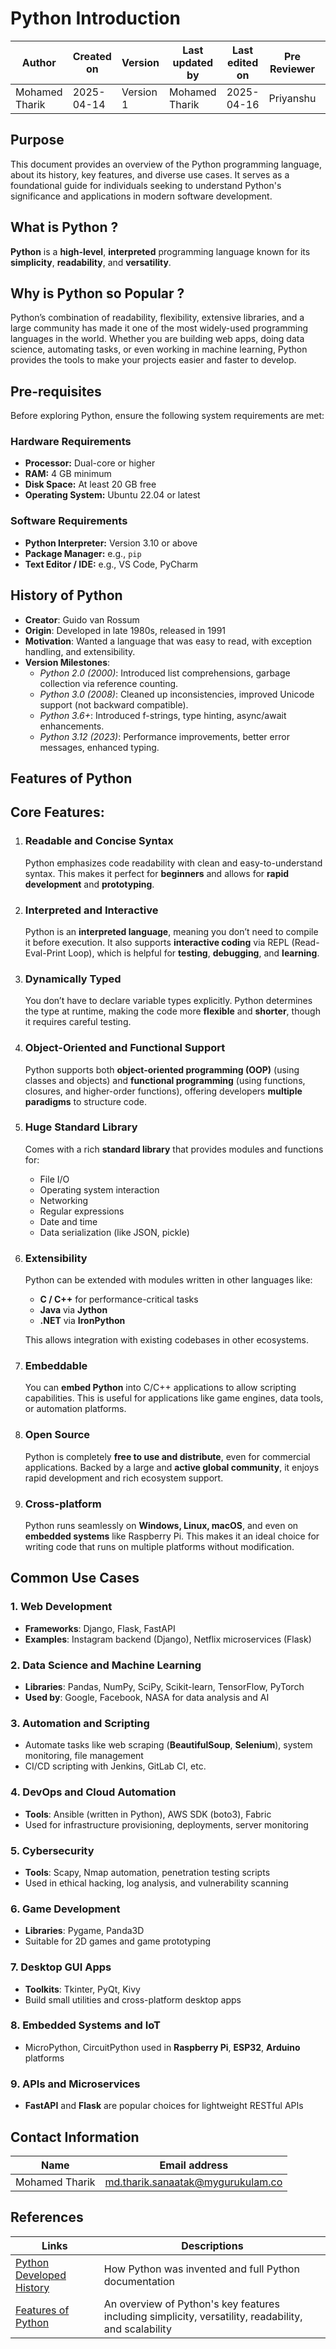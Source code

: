 #  **Python Introduction** 

| Author         | Created on     | Version         | Last updated by | Last edited on | Pre Reviewer | L0 Reviewer | L1 Reviewer | L2 Reviewer |
|----------------|----------------|-----------------|-----------------|----------------|---------------|-------------|-------------|-------------|
| Mohamed Tharik | 2025-04-14     |     Version 1         | Mohamed Tharik  | 2025-04-16     |Priyanshu | Khushi | Mukul Joshi|Piyush Upadhyay |

## Purpose

This document provides an overview of the Python programming language, about its history, key features, and diverse use cases. It serves as a foundational guide for individuals seeking to understand Python's significance and applications in modern software development.​

## **What is Python ?**

**Python** is a **high-level**, **interpreted** programming language known for its **simplicity**, **readability**, and **versatility**.

## **Why is Python so Popular ?**

Python’s combination of readability, flexibility, extensive libraries, and a large community has made it one of the most widely-used programming languages in the world. Whether you are building web apps, doing data science, automating tasks, or even working in machine learning, Python provides the tools to make your projects easier and faster to develop.

## Pre-requisites

Before exploring Python, ensure the following system requirements are met:

### Hardware Requirements
- **Processor:** Dual-core or higher
- **RAM:** 4 GB minimum
- **Disk Space:** At least 20 GB free
- **Operating System:** Ubuntu 22.04 or latest

### Software Requirements
- **Python Interpreter:** Version 3.10 or above
- **Package Manager:** e.g., `pip`
- **Text Editor / IDE:** e.g., VS Code, PyCharm


## **History of Python**

- **Creator**: Guido van Rossum  
- **Origin**: Developed in late 1980s, released in 1991  
- **Motivation**: Wanted a language that was easy to read, with exception handling, and extensibility.  
- **Version Milestones**:
  - *Python 2.0 (2000)*: Introduced list comprehensions, garbage collection via reference counting.  
  - *Python 3.0 (2008)*: Cleaned up inconsistencies, improved Unicode support (not backward compatible).  
  - *Python 3.6+*: Introduced f-strings, type hinting, async/await enhancements. 
  - *Python 3.12 (2023)*: Performance improvements, better error messages, enhanced typing.

## **Features of Python**

## Core Features:

1. ### **Readable and Concise Syntax**  
   Python emphasizes code readability with clean and easy-to-understand syntax. This makes it perfect for **beginners** and allows for **rapid development** and **prototyping**.

2. ### **Interpreted and Interactive**  
   Python is an **interpreted language**, meaning you don’t need to compile it before execution. It also supports **interactive coding** via REPL (Read-Eval-Print Loop), which is helpful for **testing**, **debugging**, and **learning**.

3. ### **Dynamically Typed**  
   You don’t have to declare variable types explicitly. Python determines the type at runtime, making the code more **flexible** and **shorter**, though it requires careful testing.

4. ### **Object-Oriented and Functional Support**  
   Python supports both **object-oriented programming (OOP)** (using classes and objects) and **functional programming** (using functions, closures, and higher-order functions), offering developers **multiple paradigms** to structure code.

5. ### **Huge Standard Library**  
   Comes with a rich **standard library** that provides modules and functions for:
   - File I/O  
   - Operating system interaction  
   - Networking  
   - Regular expressions  
   - Date and time  
   - Data serialization (like JSON, pickle)

6. ### **Extensibility**  
   Python can be extended with modules written in other languages like:
   - **C / C++** for performance-critical tasks  
   - **Java** via **Jython**  
   - **.NET** via **IronPython**  

   This allows integration with existing codebases in other ecosystems.

7. ### **Embeddable**  
   You can **embed Python** into C/C++ applications to allow scripting capabilities. This is useful for applications like game engines, data tools, or automation platforms.

8. ### **Open Source**  
   Python is completely **free to use and distribute**, even for commercial applications. Backed by a large and **active global community**, it enjoys rapid development and rich ecosystem support.

9. ### **Cross-platform**  
   Python runs seamlessly on **Windows, Linux, macOS**, and even on **embedded systems** like Raspberry Pi. This makes it an ideal choice for writing code that runs on multiple platforms without modification.

## Common Use Cases

### 1. Web Development
- **Frameworks**: Django, Flask, FastAPI  
- **Examples**: Instagram backend (Django), Netflix microservices (Flask)  

### 2. Data Science and Machine Learning
- **Libraries**: Pandas, NumPy, SciPy, Scikit-learn, TensorFlow, PyTorch  
- **Used by**: Google, Facebook, NASA for data analysis and AI  

### 3. Automation and Scripting
- Automate tasks like web scraping (**BeautifulSoup**, **Selenium**), system monitoring, file management  
- CI/CD scripting with Jenkins, GitLab CI, etc.  

### 4. DevOps and Cloud Automation
- **Tools**: Ansible (written in Python), AWS SDK (boto3), Fabric  
- Used for infrastructure provisioning, deployments, server monitoring  

### 5. Cybersecurity
- **Tools**: Scapy, Nmap automation, penetration testing scripts  
- Used in ethical hacking, log analysis, and vulnerability scanning  

### 6. Game Development
- **Libraries**: Pygame, Panda3D  
- Suitable for 2D games and game prototyping  

### 7. Desktop GUI Apps
- **Toolkits**: Tkinter, PyQt, Kivy  
- Build small utilities and cross-platform desktop apps  

### 8. Embedded Systems and IoT
- MicroPython, CircuitPython used in **Raspberry Pi**, **ESP32**, **Arduino** platforms  

### 9. APIs and Microservices
- **FastAPI** and **Flask** are popular choices for lightweight RESTful APIs  

## Contact Information

| Name | Email address         |
|------|------------------------|
| Mohamed Tharik  | md.tharik.sanaatak@mygurukulam.co    |

## References

| Links                                                                                                                                                                                                                     | Descriptions                                                                                         |
|---------------------------------------------------------------------------------------------------------------------------------------------------------------------------------------------------------------------------|------------------------------------------------------------------------------------------------------|
| [Python Developed History](https://en.wikipedia.org/wiki/Python_(programming_language)#:~:text=Python%20was%20conceived%20in%20the,implementation%20began%20in%20December%201989.)                                       | How Python was invented and full Python documentation                                               |
| [Features of Python](https://unstop.com/blog/features-of-python)                                                                                                                                                         | An overview of Python's key features including simplicity, versatility, readability, and scalability |




